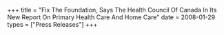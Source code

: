 +++
title = "Fix The Foundation, Says The Health Council Of Canada In Its New Report On Primary Health Care And Home Care"
date = 2008-01-29
types = ["Press Releases"]
+++

